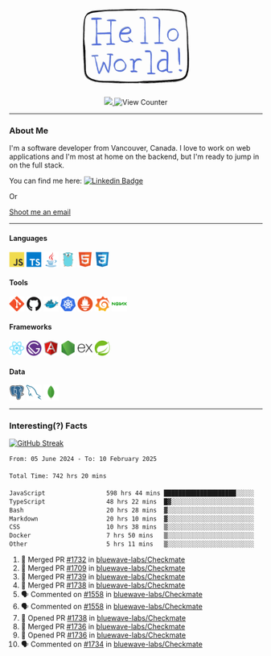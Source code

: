 <div align="center">
    <img src="./img/hello_world.webp" height="200px" width="">
    <div>
        <a href="https://www.linkedin.com/in/ajhollid">
            <img src="https://img.shields.io/badge/LinkedIn-blue"/>
        </a>
        <img src="https://komarev.com/ghpvc/?username=ajhollid&color=yellow" alt="View Counter">
    </div>
</div>

---

### About Me

I'm a software developer from Vancouver, Canada. I love to work on web applications and I'm most at home on the backend, but I'm ready to jump in on the full stack.

You can find me here: [![Linkedin Badge](https://img.shields.io/badge/-ajhollid-blue?style=flat&logo=Linkedin&logoColor=white)](https://www.linkedin.com/in/ajhollid)

Or

[Shoot me an email](mailto:ajhollid@gmail.com)

---

#### Languages

<div>
    <img src="./img/devicons/javascript-original.svg" width=30 height=30 alt="JavaScript">
    <img src="/img/devicons/typescript-original.svg" width=30 height=30 alt="TypeScript">
    <img src="./img/devicons/java-original.svg" width=30 height=30 alt="Java">
    <img src="./img/devicons/go-original.svg" width=30 height=30 alt="Golang">
    <img src="./img/devicons/html5-original.svg" width=30 height=30 alt="HTML 5">
    <img src="./img/devicons/css3-original.svg" width=30 height=30 alt="CSS 3">
</div>

#### Tools

<div>
    <img src="./img/devicons/git-original.svg" width=30 height=30 alt="Git">
    <img src="./img/devicons/github-original.svg" width=30 height=30 alt="Github">
    <img src="./img/devicons/docker-original.svg" width=30 
    height=30 alt="Docker">
    <img src="./img/devicons/kubernetes-original.svg" width=30 height=30 alt="K8">
    <img src="./img/devicons/prometheus-original.svg" width=30 height=30 alt="Prometheus">
    <img src="./img/devicons/grafana-original.svg" width=30 height=30 alt="Grafana">
    <img src="./img/devicons/nginx-original.svg" width=30 height=30 alt="Nginx">
</div>

#### Frameworks

<div>
    <img src="./img/devicons/react-original.svg" width=30 height=30 alt="React">
    <img src="./img/devicons/gatsby-original.svg" width=30 height=30 alt="Gatsby">
    <img src="./img/devicons/angularjs-original.svg" width=30 height=30 alt="AngularJS">
    <img src="./img/devicons/nodejs-original.svg" width=30 height=30 alt="NodeJS">
    <img src="./img/devicons/express-original.svg" width=30 height=30 alt="Express">
    <img src="./img/devicons/spring-original.svg" width=30 height=30 alt="Spring">
</div>

#### Data

<div>
    <img src="./img/devicons/postgresql-original.svg" width=30 height=30 alt="Postgresql">
    <img src="./img/devicons/mysql-original.svg" width=30 height=30 alt="Mysql">
    <img src="./img/devicons/mongodb-original.svg" width=30 height=30 alt="MongoDB">
</div>

---

### Interesting(?) Facts

[![GitHub Streak](http://github-readme-streak-stats.herokuapp.com?user=ajhollid)](https://git.io/streak-stats)

 <!--START_SECTION:waka-->

```txt
From: 05 June 2024 - To: 10 February 2025

Total Time: 742 hrs 20 mins

JavaScript                 598 hrs 44 mins ████████████████████░░░░░   80.10 %
TypeScript                 48 hrs 22 mins  █▓░░░░░░░░░░░░░░░░░░░░░░░   06.47 %
Bash                       20 hrs 28 mins  ▓░░░░░░░░░░░░░░░░░░░░░░░░   02.74 %
Markdown                   20 hrs 10 mins  ▓░░░░░░░░░░░░░░░░░░░░░░░░   02.70 %
CSS                        10 hrs 38 mins  ▒░░░░░░░░░░░░░░░░░░░░░░░░   01.42 %
Docker                     7 hrs 50 mins   ▒░░░░░░░░░░░░░░░░░░░░░░░░   01.05 %
Other                      5 hrs 11 mins   ▒░░░░░░░░░░░░░░░░░░░░░░░░   00.69 %
```

<!--END_SECTION:waka-->


<!--START_SECTION:activity-->
1. 🎉 Merged PR [#1732](https://github.com/bluewave-labs/Checkmate/pull/1732) in [bluewave-labs/Checkmate](https://github.com/bluewave-labs/Checkmate)
2. 🎉 Merged PR [#1709](https://github.com/bluewave-labs/Checkmate/pull/1709) in [bluewave-labs/Checkmate](https://github.com/bluewave-labs/Checkmate)
3. 🎉 Merged PR [#1739](https://github.com/bluewave-labs/Checkmate/pull/1739) in [bluewave-labs/Checkmate](https://github.com/bluewave-labs/Checkmate)
4. 🎉 Merged PR [#1738](https://github.com/bluewave-labs/Checkmate/pull/1738) in [bluewave-labs/Checkmate](https://github.com/bluewave-labs/Checkmate)
5. 🗣 Commented on [#1558](https://github.com/bluewave-labs/Checkmate/issues/1558#issuecomment-2649964066) in [bluewave-labs/Checkmate](https://github.com/bluewave-labs/Checkmate)
6. 🗣 Commented on [#1558](https://github.com/bluewave-labs/Checkmate/issues/1558#issuecomment-2649755153) in [bluewave-labs/Checkmate](https://github.com/bluewave-labs/Checkmate)
7. 💪 Opened PR [#1738](https://github.com/bluewave-labs/Checkmate/pull/1738) in [bluewave-labs/Checkmate](https://github.com/bluewave-labs/Checkmate)
8. 🎉 Merged PR [#1736](https://github.com/bluewave-labs/Checkmate/pull/1736) in [bluewave-labs/Checkmate](https://github.com/bluewave-labs/Checkmate)
9. 💪 Opened PR [#1736](https://github.com/bluewave-labs/Checkmate/pull/1736) in [bluewave-labs/Checkmate](https://github.com/bluewave-labs/Checkmate)
10. 🗣 Commented on [#1734](https://github.com/bluewave-labs/Checkmate/issues/1734#issuecomment-2648685108) in [bluewave-labs/Checkmate](https://github.com/bluewave-labs/Checkmate)
<!--END_SECTION:activity-->

